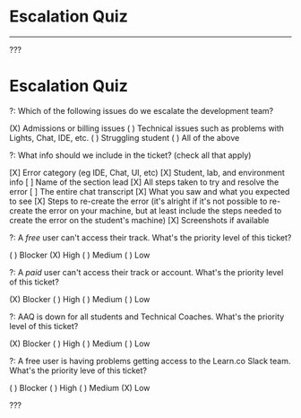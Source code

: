 # Escalation Quiz
---

???

# Escalation Quiz

?: Which of the following issues do we escalate the development team?

(X) Admissions or billing issues
( ) Technical issues such as problems with Lights, Chat, IDE, etc.
( ) Struggling student
( ) All of the above

?: What info should we include in the ticket? (check all that apply)

[X] Error category (eg IDE, Chat, UI, etc)
[X] Student, lab, and environment info
[ ] Name of the section lead
[X] All steps taken to try and resolve the error
[ ] The entire chat transcript
[X] What you saw and what you expected to see
[X] Steps to re-create the error (it's alright if it's not possible to re-create the error on your machine, but at least include the steps needed to create the error on the student's machine)
[X] Screenshots if available

?: A _free_ user can't access their track. What's the priority level of this ticket?

( ) Blocker
(X) High
( ) Medium
( ) Low

?: A _paid_ user can't access their track or account. What's the priority level of this ticket?

(X) Blocker
( ) High
( ) Medium
( ) Low

?: AAQ is down for all students and Technical Coaches. What's the priority level of this ticket?

(X) Blocker
( ) High
( ) Medium
( ) Low

?: A free user is having problems getting access to the Learn.co Slack team. What's the priority leve of this ticket?

( ) Blocker
( ) High
( ) Medium
(X) Low

???
